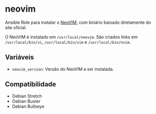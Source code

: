 # neovim

Ansible Role para instalar o [NeoVIM](https://neovim.io/), com binário baixado
diretamente do site oficial.

O NeoVIM é instalado em `/usr/local/neovim`. São criados links em
`/usr/local/bin/vi`, `/usr/local/bin/vim` e `/usr/local/bin/nvim`.

## Variáveis

- `neovim_version`: Versão do NeoVIM a ser instalada.

## Compatibilidade

- Debian Stretch
- Debian Buster
- Debian Bullseye
